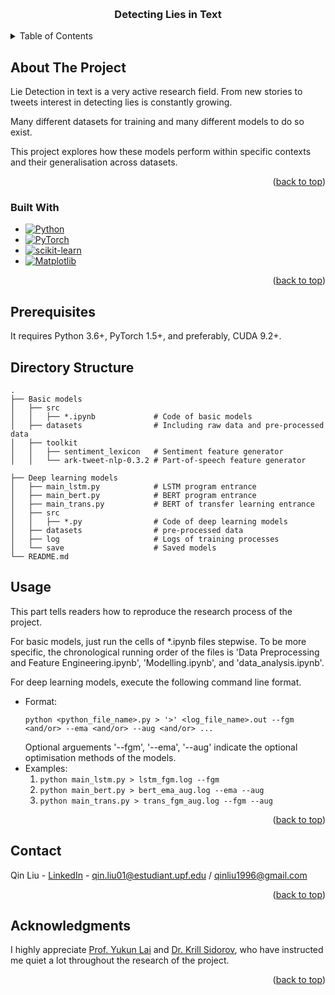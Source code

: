 
<a name="readme-top"></a>




<!-- PROJECT LOGO -->
<br />
<div align="center">

<h3 align="center">Detecting Lies in Text</h3>

</div>

<!-- TABLE OF CONTENTS -->
<details>
  <summary>Table of Contents</summary>
  <ol>
    <li>
      <a href="#about-the-project">About The Project</a>
      <ul>
        <li><a href="#built-with">Built With</a></li>
      </ul>
    </li>
    <li><a href="#prerequisites">Prerequisites</a></li>
    <li><a href="#usage">Usage</a></li>
    <li><a href="#contact">Contact</a></li>
    <li><a href="#acknowledgments">Acknowledgments</a></li>
  </ol>
</details>


<!-- ABOUT THE PROJECT -->

## About The Project

Lie Detection in text is a very active research field. From new stories to tweets interest in detecting lies is constantly growing. 

Many different datasets for training and many different models to do so exist. 

This project explores how these models perform within specific contexts and their generalisation  across datasets. 

<p align="right">(<a href="#readme-top">back to top</a>)</p>



### Built With

* [![Python][Python.com]][python-url]
* [![PyTorch][PyTorch.com]][PyTorch-url]
* [![scikit-learn][scikit-learn.com]][scikit-learn-url]
* [![Matplotlib][Matplotlib.com]][Matplotlib-url]

<p align="right">(<a href="#readme-top">back to top</a>)</p>



<!-- PREREQUISITES -->
## Prerequisites

It requires Python 3.6+, PyTorch 1.5+, and preferably, CUDA 9.2+.

<!-- USAGE EXAMPLES -->
## Directory Structure
```
.
├── Basic models
│   ├── src
│   │   ├── *.ipynb             # Code of basic models
│   ├── datasets                # Including raw data and pre-processed data
│   ├── toolkit
│   │   ├── sentiment_lexicon   # Sentiment feature generator
│   │   └── ark-tweet-nlp-0.3.2 # Part-of-speech feature generator

├── Deep learning models
│   ├── main_lstm.py            # LSTM program entrance
│   ├── main_bert.py            # BERT program entrance
│   ├── main_trans.py           # BERT of transfer learning entrance
│   ├── src
│   │   ├── *.py                # Code of deep learning models
│   ├── datasets                # pre-processed data
│   ├── log                     # Logs of training processes
│   └── save                    # Saved models
└── README.md
```

## Usage
This part tells readers how to reproduce the research process of the project.

For basic models, just run the cells of *.ipynb files stepwise. To be more specific, the chronological running order of the files is 'Data Preprocessing and Feature Engineering.ipynb', 'Modelling.ipynb', and 'data_analysis.ipynb'.

For deep learning models, execute the following command line format.
* Format:  
  ```
  python <python_file_name>.py > '>' <log_file_name>.out --fgm <and/or> --ema <and/or> --aug <and/or> ...
  ```  
  Optional arguements '--fgm', '--ema', '--aug' indicate the optional optimisation methods of the models.
* Examples:
    1. ```python main_lstm.py > lstm_fgm.log --fgm```
    2. ```python main_bert.py > bert_ema_aug.log --ema --aug```
    3. ```python main_trans.py > trans_fgm_aug.log --fgm --aug```

<p align="right">(<a href="#readme-top">back to top</a>)</p>


## Contact

Qin Liu - [LinkedIn](https://www.linkedin.com/in/qin-liu-b100501ab/) - qin.liu01@estudiant.upf.edu / qinliu1996@gmail.com

<p align="right">(<a href="#readme-top">back to top</a>)</p>

<!-- ACKNOWLEDGMENTS -->
## Acknowledgments

I highly appreciate [Prof. Yukun Lai]() and [Dr. Krill Sidorov](https://users.cs.cf.ac.uk/K.Sidorov/), who have instructed me quiet a lot throughout the research of the project.


<p align="right">(<a href="#readme-top">back to top</a>)</p>



<!-- MARKDOWN LINKS & IMAGES -->
<!-- https://www.markdownguide.org/basic-syntax/#reference-style-links -->
[Python.com]: https://img.shields.io/badge/python-3670A0?style=for-the-badge&logo=python&logoColor=ffdd54
[Python-url]: https://www.python.org/
[PyTorch.com]: https://img.shields.io/badge/PyTorch-%23EE4C2C.svg?style=for-the-badge&logo=PyTorch&logoColor=white
[PyTorch-url]: https://pytorch.org/
[scikit-learn.com]: https://img.shields.io/badge/scikit--learn-%23F7931E.svg?style=for-the-badge&logo=scikit-learn&logoColor=white
[scikit-learn-url]: https://scikit-learn.org/stable/
[Matplotlib.com]: https://img.shields.io/badge/Matplotlib-%23ffffff.svg?style=for-the-badge&logo=Matplotlib&logoColor=black
[Matplotlib-url]: https://matplotlib.org/
